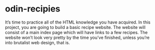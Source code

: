 # odin-recipies
It’s time to practice all of the HTML knowledge you have acquired. In this project, you are going to build a basic recipe website.  The website will consist of a main index page which will have links to a few recipes. The website won’t look very pretty by the time you’ve finished, unless you’re into brutalist web design, that is.
